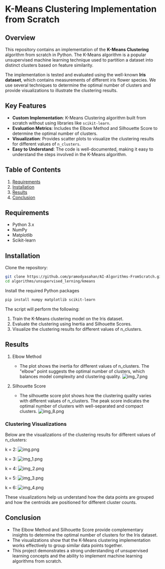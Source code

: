 # K-Means Clustering Implementation from Scratch

## Overview

This repository contains an implementation of the **K-Means Clustering** algorithm from scratch in Python. The K-Means
algorithm is a popular unsupervised machine learning technique used to partition a dataset into distinct clusters based
on feature similarity.

The implementation is tested and evaluated using the well-known **Iris dataset**, which contains measurements of
different iris flower species. We use several techniques to determine the optimal number of clusters and provide
visualizations to illustrate the clustering results.

## Key Features

- **Custom Implementation**: K-Means Clustering algorithm built from scratch without using libraries like
  `scikit-learn`.
- **Evaluation Metrics**: Includes the Elbow Method and Silhouette Score to determine the optimal number of clusters.
- **Visualization**: Provides scatter plots to visualize the clustering results for different values of `n_clusters`.
- **Easy to Understand**: The code is well-documented, making it easy to understand the steps involved in the K-Means
  algorithm.

## Table of Contents

1. [Requirements](#requirements)
2. [Installation](#installation)
3. [Results](#results)
4. [Conclusion](#conclusion)

## Requirements

- Python 3.x
- NumPy
- Matplotlib
- Scikit-learn

## Installation

Clone the repository:

```bash
git clone https://github.com/pramodyasahan/AI-Algorithms-FromScratch.git
cd algorithms/unsupervised_lerning/kmeans
```

Install the required Python packages

```bash
pip install numpy matplotlib scikit-learn
```

The script will perform the following:

1. Train the K-Means clustering model on the Iris dataset.
2. Evaluate the clustering using Inertia and Silhouette Scores.
3. Visualize the clustering results for different values of n_clusters.

## Results

1. Elbow Method

    - The plot shows the inertia for different values of n_clusters. The "elbow" point suggests the optimal number of
      clusters, which balances model complexity and clustering quality.
      ![img_7.png](plot_images/img_7.png)

2. Silhouette Score

    - The silhouette score plot shows how the clustering quality varies with different values of n_clusters. The peak
      score indicates the optimal number of clusters with well-separated and compact clusters.
      ![img_8.png](plot_images/img_8.png)

### Clustering Visualizations

Below are the visualizations of the clustering results for different values of n_clusters:

k = 2:
![img.png](plot_images/img.png)

k = 3:
![img_1.png](plot_images/img_1.png)

k = 4:
![img_2.png](plot_images/img_2.png)

k = 5:
![img_3.png](plot_images/img_3.png)

k = 6:
![img_4.png](plot_images/img_4.png)

These visualizations help us understand how the data points are grouped and how the centroids are positioned for
different cluster counts.

## Conclusion

- The Elbow Method and Silhouette Score provide complementary insights to determine the optimal number of clusters for
  the Iris dataset.
- The visualizations show that the K-Means clustering implementation works effectively to group similar data points
  together.
- This project demonstrates a strong understanding of unsupervised learning concepts and the ability to implement
  machine learning algorithms from scratch.

